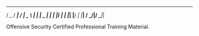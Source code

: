                          
  ___  ____   ____ ____  
 / _ \/ ___| / ___|  _ \ 
| | | \___ \| |   | |_) |
| |_| |___) | |___|  __/ 
 \___/|____/ \____|_|    
                         
                                                
Offensive Security Certified Professional Training Material.
